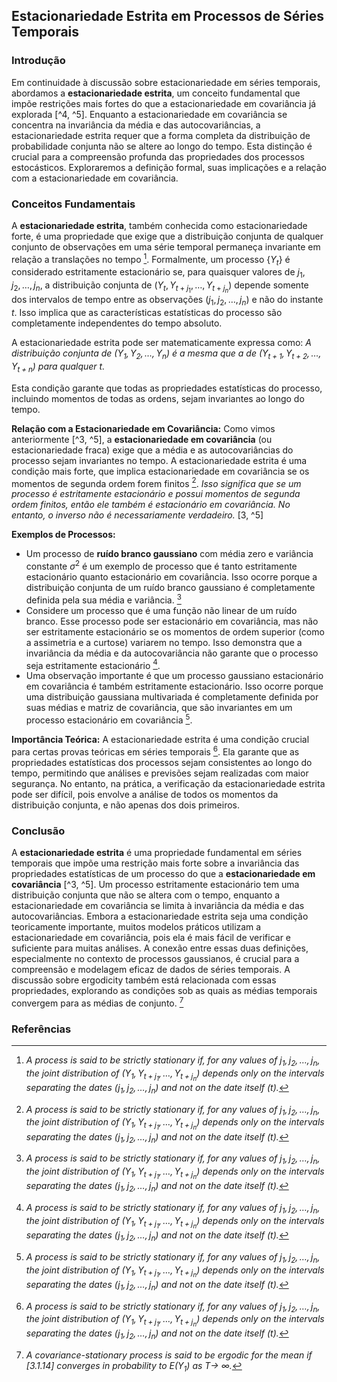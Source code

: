 ## Estacionariedade Estrita em Processos de Séries Temporais

### Introdução
Em continuidade à discussão sobre estacionariedade em séries temporais, abordamos a **estacionariedade estrita**, um conceito fundamental que impõe restrições mais fortes do que a estacionariedade em covariância já explorada [^4, ^5]. Enquanto a estacionariedade em covariância se concentra na invariância da média e das autocovariâncias, a estacionariedade estrita requer que a forma completa da distribuição de probabilidade conjunta não se altere ao longo do tempo. Esta distinção é crucial para a compreensão profunda das propriedades dos processos estocásticos. Exploraremos a definição formal, suas implicações e a relação com a estacionariedade em covariância.

### Conceitos Fundamentais
A **estacionariedade estrita**, também conhecida como estacionariedade forte, é uma propriedade que exige que a distribuição conjunta de qualquer conjunto de observações em uma série temporal permaneça invariante em relação a translações no tempo [^3]. Formalmente, um processo $\{Y_t\}$ é considerado estritamente estacionário se, para quaisquer valores de $j_1, j_2, \ldots, j_n$, a distribuição conjunta de $(Y_t, Y_{t+j_1}, \ldots, Y_{t+j_n})$ depende somente dos intervalos de tempo entre as observações $(j_1, j_2, \ldots, j_n)$ e não do instante $t$. Isso implica que as características estatísticas do processo são completamente independentes do tempo absoluto.

A estacionariedade estrita pode ser matematicamente expressa como:
*A distribuição conjunta de $(Y_1, Y_2, \ldots, Y_n)$ é a mesma que a de $(Y_{t+1}, Y_{t+2}, \ldots, Y_{t+n})$ para qualquer t.*

Esta condição garante que todas as propriedades estatísticas do processo, incluindo momentos de todas as ordens, sejam invariantes ao longo do tempo.

**Relação com a Estacionariedade em Covariância:**
Como vimos anteriormente [^3, ^5], a **estacionariedade em covariância** (ou estacionariedade fraca) exige que a média e as autocovariâncias do processo sejam invariantes no tempo. A estacionariedade estrita é uma condição mais forte, que implica estacionariedade em covariância se os momentos de segunda ordem forem finitos [^3]. *Isso significa que se um processo é estritamente estacionário e possui momentos de segunda ordem finitos, então ele também é estacionário em covariância. No entanto, o inverso não é necessariamente verdadeiro.*  [3, ^5]

**Exemplos de Processos:**
- Um processo de **ruído branco gaussiano** com média zero e variância constante $\sigma^2$ é um exemplo de processo que é tanto estritamente estacionário quanto estacionário em covariância. Isso ocorre porque a distribuição conjunta de um ruído branco gaussiano é completamente definida pela sua média e variância. [^3]
- Considere um processo que é uma função não linear de um ruído branco. Esse processo pode ser estacionário em covariância, mas não ser estritamente estacionário se os momentos de ordem superior (como a assimetria e a curtose) variarem no tempo. Isso demonstra que a invariância da média e da autocovariância não garante que o processo seja estritamente estacionário [^3].
- Uma observação importante é que um processo gaussiano estacionário em covariância é também estritamente estacionário. Isso ocorre porque uma distribuição gaussiana multivariada é completamente definida por suas médias e matriz de covariância, que são invariantes em um processo estacionário em covariância [^3].

**Importância Teórica:**
A estacionariedade estrita é uma condição crucial para certas provas teóricas em séries temporais [^3]. Ela garante que as propriedades estatísticas dos processos sejam consistentes ao longo do tempo, permitindo que análises e previsões sejam realizadas com maior segurança. No entanto, na prática, a verificação da estacionariedade estrita pode ser difícil, pois envolve a análise de todos os momentos da distribuição conjunta, e não apenas dos dois primeiros.

### Conclusão
A **estacionariedade estrita** é uma propriedade fundamental em séries temporais que impõe uma restrição mais forte sobre a invariância das propriedades estatísticas de um processo do que a **estacionariedade em covariância** [^3, ^5]. Um processo estritamente estacionário tem uma distribuição conjunta que não se altera com o tempo, enquanto a estacionariedade em covariância se limita à invariância da média e das autocovariâncias. Embora a estacionariedade estrita seja uma condição teoricamente importante, muitos modelos práticos utilizam a estacionariedade em covariância, pois ela é mais fácil de verificar e suficiente para muitas análises. A conexão entre essas duas definições, especialmente no contexto de processos gaussianos, é crucial para a compreensão e modelagem eficaz de dados de séries temporais. A discussão sobre ergodicity também está relacionada com essas propriedades, explorando as condições sob as quais as médias temporais convergem para as médias de conjunto. [^4]

### Referências
[^3]:  *A process is said to be strictly stationary if, for any values of $j_1, j_2, \ldots, j_n$, the joint distribution of $(Y_1, Y_{t+j_1},\ldots, Y_{t+j_n})$ depends only on the intervals separating the dates $(j_1, j_2, \ldots, j_n)$ and not on the date itself (t).*
[^4]: *A covariance-stationary process is said to be ergodic for the mean if [3.1.14] converges in probability to $E(Y_1)$ as T→ ∞.*
[^5]: *If neither the mean $\mu_t$ nor the autocovariances $\gamma_{j_t}$ depend on the date t, then the process for $Y_t$ is said to be covariance-stationary or weakly stationary.*
<!-- END -->

